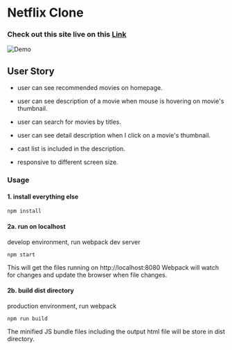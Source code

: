 # Netflix Clone

### Check out this site live on this [Link](http://netflix-react.surge.sh/)

![Demo](https://github.com/yuchiu/Netflix-Clone/blob/React-View/demo2.gif)

## User Story

- user can see recommended movies on homepage.

- user can see description of a movie when mouse is hovering on movie's thumbnail.

- user can search for movies by titles.

- user can see detail description when I click on a movie's thumbnail.

- cast list is included in the description.

- responsive to different screen size.

### Usage

#### 1. install everything else

```
npm install
```

#### 2a. run on localhost

develop environment, run webpack dev server

```
npm start
```

This will get the files running on http://localhost:8080
Webpack will watch for changes and update the browser when file changes.

#### 2b. build dist directory

production environment, run webpack

```
npm run build
```

The minified JS bundle files including the output html file will be store in dist directory.
